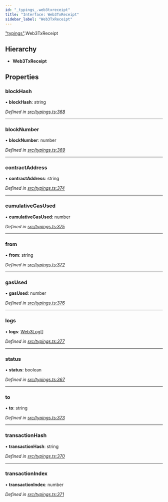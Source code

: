 ```yaml
---
id: "_typings_.web3txreceipt"
title: "Interface: Web3TxReceipt"
sidebar_label: "Web3TxReceipt"
---
```


["typings"](../modules/_typings_.md).Web3TxReceipt

## Hierarchy

* **Web3TxReceipt**

## Properties

### blockHash

•  **blockHash**: string

*Defined in [src/typings.ts:368](https://github.com/trustlines-protocol/clientlib/blob/f60ef2b/src/typings.ts#L368)*

___

### blockNumber

•  **blockNumber**: number

*Defined in [src/typings.ts:369](https://github.com/trustlines-protocol/clientlib/blob/f60ef2b/src/typings.ts#L369)*

___

### contractAddress

•  **contractAddress**: string

*Defined in [src/typings.ts:374](https://github.com/trustlines-protocol/clientlib/blob/f60ef2b/src/typings.ts#L374)*

___

### cumulativeGasUsed

•  **cumulativeGasUsed**: number

*Defined in [src/typings.ts:375](https://github.com/trustlines-protocol/clientlib/blob/f60ef2b/src/typings.ts#L375)*

___

### from

•  **from**: string

*Defined in [src/typings.ts:372](https://github.com/trustlines-protocol/clientlib/blob/f60ef2b/src/typings.ts#L372)*

___

### gasUsed

•  **gasUsed**: number

*Defined in [src/typings.ts:376](https://github.com/trustlines-protocol/clientlib/blob/f60ef2b/src/typings.ts#L376)*

___

### logs

•  **logs**: [Web3Log](_typings_.web3log.md)[]

*Defined in [src/typings.ts:377](https://github.com/trustlines-protocol/clientlib/blob/f60ef2b/src/typings.ts#L377)*

___

### status

•  **status**: boolean

*Defined in [src/typings.ts:367](https://github.com/trustlines-protocol/clientlib/blob/f60ef2b/src/typings.ts#L367)*

___

### to

•  **to**: string

*Defined in [src/typings.ts:373](https://github.com/trustlines-protocol/clientlib/blob/f60ef2b/src/typings.ts#L373)*

___

### transactionHash

•  **transactionHash**: string

*Defined in [src/typings.ts:370](https://github.com/trustlines-protocol/clientlib/blob/f60ef2b/src/typings.ts#L370)*

___

### transactionIndex

•  **transactionIndex**: number

*Defined in [src/typings.ts:371](https://github.com/trustlines-protocol/clientlib/blob/f60ef2b/src/typings.ts#L371)*
